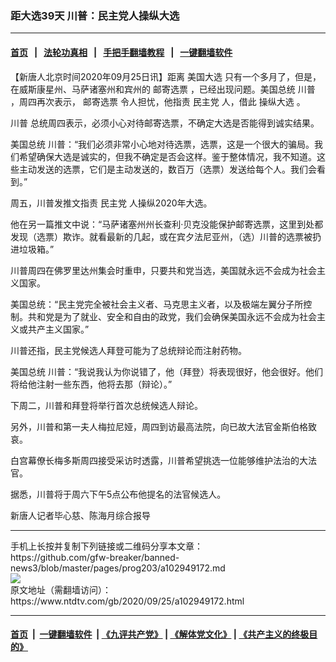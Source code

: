 ### 距大选39天 川普：民主党人操纵大选
------------------------

#### [首页](https://github.com/gfw-breaker/banned-news3/blob/master/README.md) &nbsp;&nbsp;|&nbsp;&nbsp; [法轮功真相](https://github.com/begood0513/basic/blob/master/README.md)  &nbsp;&nbsp;|&nbsp;&nbsp; [手把手翻墙教程](https://github.com/gfw-breaker/guides/wiki)  &nbsp;&nbsp;|&nbsp;&nbsp; [一键翻墙软件](https://github.com/gfw-breaker/nogfw/blob/master/README.md)  



<div><div class="post_content" itemprop="articleBody">
 <p>
  【新唐人北京时间2020年09月25日讯】距离
  <ok href="https://www.ntdtv.com/gb/美国大选.htm">
   美国大选
  </ok>
  只有一个多月了，但是，在威斯康星州、马萨诸塞州和宾州的
  <ok href="https://www.ntdtv.com/gb/邮寄选票.htm">
   邮寄选票
  </ok>
  ，已经出现问题。美国总统
  <ok href="https://www.ntdtv.com/gb/川普.htm">
   川普
  </ok>
  ，周四再次表示，
  <ok href="https://www.ntdtv.com/gb/邮寄选票.htm">
   邮寄选票
  </ok>
  令人担忧，他指责
  <ok href="https://www.ntdtv.com/gb/民主党.htm">
   民主党
  </ok>
  人，借此
  <ok href="https://www.ntdtv.com/gb/操纵大选.htm">
   操纵大选
  </ok>
  。
 </p>
 <p>
  <ok href="https://www.ntdtv.com/gb/川普.htm">
   川普
  </ok>
  总统周四表示，必须小心对待邮寄选票，不确定大选是否能得到诚实结果。
 </p>
 <p>
  美国总统 川普：“我们必须非常小心地对待选票，选票，这是一个很大的骗局。我们希望确保大选是诚实的，但我不确定是否会这样。鉴于整体情况，我不知道。这些主动发送的选票，它们是主动发送的，数百万（选票）发送给每个人。我们会看到。”
 </p>
 <p>
  周五，川普发推文指责
  <ok href="https://www.ntdtv.com/gb/民主党.htm">
   民主党
  </ok>
  人操纵2020年大选。
 </p>
 <p>
  他在另一篇推文中说：“马萨诸塞州州长查利·贝克没能保护邮寄选票，这里到处都发现（选票）欺诈。就看最新的几起，或在宾夕法尼亚州，（选）川普的选票被扔进垃圾箱。”
 </p>
 <p>
  川普周四在佛罗里达州集会时重申，只要共和党当选，美国就永远不会成为社会主义国家。
 </p>
 <p>
  美国总统：“民主党完全被社会主义者、马克思主义者，以及极端左翼分子所控制。共和党是为了就业、安全和自由的政党，我们会确保美国永远不会成为社会主义或共产主义国家。”
 </p>
 <p>
  川普还指，民主党候选人拜登可能为了总统辩论而注射药物。
 </p>
 <p>
  美国总统 川普：“我说我认为你说错了，他（拜登）将表现很好，他会很好。他们将给他注射一些东西，他将去那（辩论）。”
 </p>
 <p>
  下周二，川普和拜登将举行首次总统候选人辩论。
 </p>
 <p>
  另外，川普和第一夫人梅拉尼娅，周四到访最高法院，向已故大法官金斯伯格致哀。
 </p>
 <p>
  白宫幕僚长梅多斯周四接受采访时透露，川普希望挑选一位能够维护法治的大法官。
 </p>
 <p>
  据悉，川普将于周六下午5点公布他提名的法官候选人。
 </p>
 <p>
  新唐人记者毕心慈、陈海月综合报导
 </p>
 <div class="single_ad">
 </div>
</div>
</div>
<hr/>
手机上长按并复制下列链接或二维码分享本文章：<br/>
https://github.com/gfw-breaker/banned-news3/blob/master/pages/prog203/a102949172.md <br/>
<a href='https://github.com/gfw-breaker/banned-news3/blob/master/pages/prog203/a102949172.md'><img src='https://github.com/gfw-breaker/banned-news3/blob/master/pages/prog203/a102949172.md.png'/></a> <br/>
原文地址（需翻墙访问）：https://www.ntdtv.com/gb/2020/09/25/a102949172.html


------------------------
#### [首页](https://github.com/gfw-breaker/banned-news3/blob/master/README.md) &nbsp;|&nbsp; [一键翻墙软件](https://github.com/gfw-breaker/nogfw/blob/master/README.md) &nbsp;| [《九评共产党》](https://github.com/gfw-breaker/9ping.md/blob/master/README.md#九评之一评共产党是什么) | [《解体党文化》](https://github.com/gfw-breaker/jtdwh.md/blob/master/README.md) | [《共产主义的终极目的》](https://github.com/gfw-breaker/gczydzjmd.md/blob/master/README.md)


<img src='http://gfw-breaker.win/banned-news3/pages/prog203/a102949172.md' width='0px' height='0px'/>